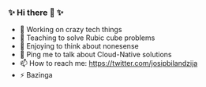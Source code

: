 ### ✨ Hi there 👋 ✨

- 🔭 Working on crazy tech things
- 🌱 Teaching to solve Rubic cube problems
- 🤔 Enjoying to think about nonesense
- 💬 Ping me to talk about Cloud-Native solutions
- 📫 How to reach me: https://twitter.com/josipbilandzija
- ⚡ Bazinga
